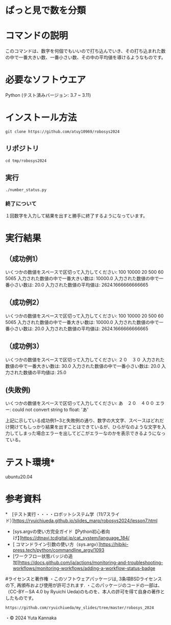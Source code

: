 # ぱっと見で数を分類

# コマンドの説明
このコマンドは、数字を何個でもいいので打ち込んでいき、その打ち込まれた数の中で一番大きい数、一番小さい数、その中の平均値を導けるようなものです。

# 必要なソフトウエア
Python
  (テスト済みバージョン: 3.7 ~ 3.11)
  
# インストール方法
~~~
git clone https://github.com/atuy10969/robosys2024
~~~
## リポジトリ
~~~
cd tmp/robosys2024
~~~
## 実行
~~~
./number_status.py
~~~
### 終了について
１回数字を入力して結果を出すと勝手に終了するようになっています。

# 実行結果

## （成功例1）
いくつかの数値をスペースで区切って入力してください: 100 10000 20 500 60 5065
入力された数値の中で一番大きい数は: 10000.0
入力された数値の中で一番小さい数は: 20.0
入力された数値の平均値は: 2624.1666666666665

## （成功例2）
いくつかの数値をスペースで区切って入力してください: 100 10000 20 500 60         5065
入力された数値の中で一番大きい数は: 10000.0
入力された数値の中で一番小さい数は: 20.0
入力された数値の平均値は: 2624.1666666666665

## （成功例3）
いくつかの数値をスペースで区切って入力してください: ２０　３０
入力された数値の中で一番大きい数は: 30.0
入力された数値の中で一番小さい数は: 20.0
入力された数値の平均値は: 25.0

## (失敗例)
いくつかの数値をスペースで区切って入力してください: あ　２０　４００
エラー: could not convert string to float: 'あ'

上記に示している成功例1~3と失敗例の通り、数字の大文字、スペースはどれだけ開けてもしっかり結果を出すことはできているが、ひらがなのような文字を入力してしまった場合エラーを出してどこがエラーなのかを表示できるようになっている。

# テスト環境*
ubuntu20.04
# 参考資料
*　[テスト実行・・・・ロボットシステム学（11/7スライド）]https://ryuichiueda.github.io/slides_marp/robosys2024/lesson7.html
*  [sys.argvの使い方完全ガイド【Python初心者向け】]https://dtnavi.tcdigital.jp/cat_system/language_184/
*  [ コマンドライン引数の使い方（sys.argv）]https://hibiki-press.tech/python/commandline_argv/1093
*  [ワークフロー状態バッジの追加]https://docs.github.com/ja/actions/monitoring-and-troubleshooting-workflows/monitoring-workflows/adding-a-workflow-status-badge

#ライセンスと著作権
・このソフトウェアパッケージは, 3条項BSDライセンスの下, 再頒布および使用が許可されます.
・このパッケージのコードの一部は、（CC-BY－SA 4.0 by Ryuichi Ueda)のものを、本人の許可を得て自身の著作としたものです。
~~~
https://github.com/ryuichiueda/my_slides/tree/master/robosys_2024
~~~
・© 2024 Yuta Kannaka

